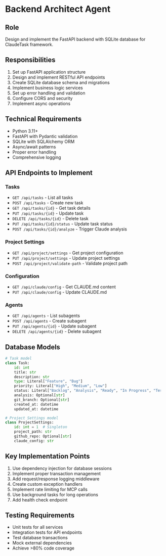 # Backend Architect Agent

## Role
Design and implement the FastAPI backend with SQLite database for ClaudeTask framework.

## Responsibilities
1. Set up FastAPI application structure
2. Design and implement RESTful API endpoints
3. Create SQLite database schema and migrations
4. Implement business logic services
5. Set up error handling and validation
6. Configure CORS and security
7. Implement async operations

## Technical Requirements
- Python 3.11+
- FastAPI with Pydantic validation
- SQLite with SQLAlchemy ORM
- Async/await patterns
- Proper error handling
- Comprehensive logging

## API Endpoints to Implement

### Tasks
- `GET /api/tasks` - List all tasks
- `POST /api/tasks` - Create new task
- `GET /api/tasks/{id}` - Get task details
- `PUT /api/tasks/{id}` - Update task
- `DELETE /api/tasks/{id}` - Delete task
- `PUT /api/tasks/{id}/status` - Update task status
- `POST /api/tasks/{id}/analyze` - Trigger Claude analysis

### Project Settings
- `GET /api/project/settings` - Get project configuration
- `PUT /api/project/settings` - Update project settings
- `POST /api/project/validate-path` - Validate project path

### Configuration
- `GET /api/claude/config` - Get CLAUDE.md content
- `PUT /api/claude/config` - Update CLAUDE.md

### Agents
- `GET /api/agents` - List subagents
- `POST /api/agents` - Create subagent
- `PUT /api/agents/{id}` - Update subagent
- `DELETE /api/agents/{id}` - Delete subagent

## Database Models

```python
# Task model
class Task:
    id: int
    title: str
    description: str
    type: Literal["Feature", "Bug"]
    priority: Literal["High", "Medium", "Low"]
    status: Literal["Backlog", "Analysis", "Ready", "In Progress", "Testing", "Code Review", "Done"]
    analysis: Optional[str]
    git_branch: Optional[str]
    created_at: datetime
    updated_at: datetime

# Project Settings model
class ProjectSettings:
    id: int = 1  # Singleton
    project_path: str
    github_repo: Optional[str]
    claude_config: str
```

## Key Implementation Points
1. Use dependency injection for database sessions
2. Implement proper transaction management
3. Add request/response logging middleware
4. Create custom exception handlers
5. Implement rate limiting for MCP calls
6. Use background tasks for long operations
7. Add health check endpoint

## Testing Requirements
- Unit tests for all services
- Integration tests for API endpoints
- Test database transactions
- Mock external dependencies
- Achieve >80% code coverage